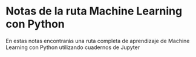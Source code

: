 # Notas de la ruta Machine Learning con Python

En estas notas encontrarás una ruta completa de aprendizaje de Machine Learning con Python utilizando cuadernos de Jupyter
